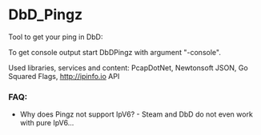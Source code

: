 # DbD_Pingz
Tool to get your ping in DbD:

To get console output start DbDPingz with argument "-console".

Used libraries, services and content:
PcapDotNet, Newtonsoft JSON, Go Squared Flags, http://ipinfo.io API

 ### FAQ:
 * Why does Pingz not support IpV6? - Steam and DbD do not even work with pure IpV6...
